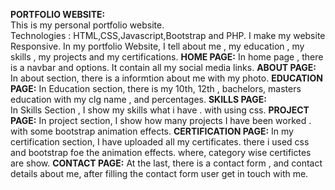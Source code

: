 **PORTFOLIO WEBSITE:**<br>
     This is my personal portfolio website.<br>
     Technologies : HTML,CSS,Javascript,Bootstrap and PHP.
     I make my website Responsive.
     In my portfolio Website, I tell about me , my education , my skills , my projects and my certifications.
**HOME PAGE:**
    In home page , there is a navbar and options. 
    It contain all my social media links.
**ABOUT PAGE:**
    In about section, there is a informtion about me with my photo.
**EDUCATION PAGE:**
    In Education section, there is my 10th, 12th , bachelors, masters education with my clg name , and percentages.
**SKILLS PAGE:**   
    In Skills Section , I show my skills what i have . with using css.
**PROJECT PAGE:**
    In project section, I show how many projects I have been worked . with some bootstrap animation effects.
**CERTIFICATION PAGE:**
    In my certification section, I have uploaded all my certificates. there i used css and bootstrap foe the animation effects. where, category wise certifictes are show.
**CONTACT PAGE:**
   At the last, there is a contact form , and contact details about me, after filling the contact form user get in touch with me.

